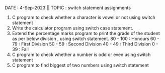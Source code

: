 DATE : 4-Sep-2023 || TOPIC : switch statement assignments

1. C program to check whether a character is vowel or not using switch statement
2. Write the calculator program using switch case statement.
3. Extend the percentage marks program to print the grade of the student as per below division , using switch statement.
	80 - 100        : Honours
	60 - 79         : First Division
	50 - 59         : Second Division
	40 - 49         : Third Division
	0 - 39          : Fail
4. C program to check whether a number is odd or even using switch statement
5. C program to find biggest of two numbers using switch statement
